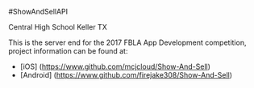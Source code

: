 #ShowAndSellAPI

Central High School
Keller TX

This is the server end for the 2017 FBLA App Development competition, project information can be found at:  
* [iOS] (https://www.github.com/mcjcloud/Show-And-Sell)
* [Android] (https://www.github.com/firejake308/Show-And-Sell)
